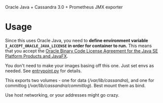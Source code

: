 Oracle Java + Cassandra 3.0 + Prometheus JMX exporter

# Usage

Since this uses Oracle Java, 
you need to **define environment variable `I_ACCEPT_ORACLE_JAVA_LICENSE`
in order for container to run.**
This means that you accept the
[Oracle Binary Code License Agreement for the Java SE Platform Products and JavaFX](http://www.oracle.com/technetwork/java/javase/terms/license/index.html).


You don't need to make your images basing off this one.
Just set envs as needed. See [entrypoint.py](/entrypoint.py) for details.

This exports two volumes - 
one for data (_/var/lib/cassandra_),
and one for commitlog (_/var/lib/cassandra/commitlog_). 
Best mount them as bind.

Use host networking, or your addresses might go crazy.

